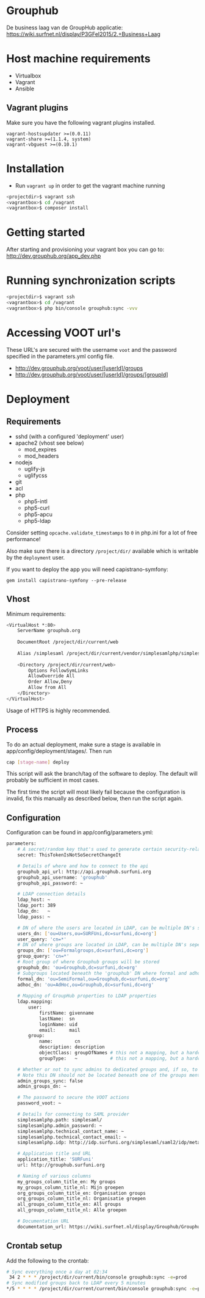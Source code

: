 Grouphub
=========

De business laag van de GroupHub applicatie: https://wiki.surfnet.nl/display/P3GFeI2015/2.+Business+Laag

# Host machine requirements

 - Virtualbox
 - Vagrant
 - Ansible

## Vagrant plugins
Make sure you have the following vagrant plugins installed.

    vagrant-hostsupdater >=(0.0.11)
    vagrant-share >=(1.1.4, system)
    vagrant-vbguest >=(0.10.1)

# Installation
- Run `vagrant up` in order to get the vagrant machine running

```sh
<projectdir>$ vagrant ssh
<vagrantbox>$ cd /vagrant
<vagrantbox>$ composer install
```

# Getting started
After starting and provisioning your vagrant box you can go to:
<http://dev.grouphub.org/app_dev.php>

# Running synchronization scripts
```sh
<projectdir>$ vagrant ssh
<vagrantbox>$ cd /vagrant
<vagrantbox>$ php bin/console grouphub:sync -vvv
```

# Accessing VOOT url's
These URL's are secured with the username `voot` and the password specified in the parameters.yml config file.

- <http://dev.grouphub.org/voot/user/[userId]/groups>
- <http://dev.grouphub.org/voot/user/[userId]/groups/[groupId]>

# Deployment

## Requirements

 - sshd (with a configured 'deployment' user)
 - apache2 (vhost see below)
   * mod_expires
   * mod_headers
 - nodejs
   * uglify-js
   * uglifycss
 - git
 - acl
 - php
   * php5-intl
   * php5-curl
   * php5-apcu
   * php5-ldap

Consider setting `opcache.validate_timestamps` to `0` in php.ini for a lot of free performance!

Also make sure there is a directory `/project/dir/` available which is writable by the `deployment` user.

If you want to deploy the app you will need capistrano-symfony:

`gem install capistrano-symfony --pre-release`
 
## Vhost

Minimum requirements:

```sh
<VirtualHost *:80>
    ServerName grouphub.org
    
    DocumentRoot /project/dir/current/web
    
    Alias /simplesaml /project/dir/current/vendor/simplesamlphp/simplesamlphp/www
    
    <Directory /project/dir/current/web>
        Options FollowSymLinks
        AllowOverride All
        Order Allow,Deny
        Allow from All
    </Directory>
</VirtualHost>
```

Usage of HTTPS is highly recommended.

## Process

To do an actual deployment, make sure a stage is available in app/config/deployment/stages/. Then run 

```sh
cap [stage-name] deploy
```

This script will ask the branch/tag of the software to deploy. The default will probably be sufficient in most cases.

The first time the script will most likely fail because the configuration is invalid, fix this manually as described below, 
then run the script again.

## Configuration

Configuration can be found in app/config/parameters.yml:

```sh
parameters:
    # A secret/random key that's used to generate certain security-related tokens
    secret: ThisTokenIsNotSoSecretChangeIt

    # Details of where and how to connect to the api
    grouphub_api_url: http://api.grouphub.surfuni.org
    grouphub_api_username: 'grouphub'
    grouphub_api_password: ~

    # LDAP connection details
    ldap_host: ~
    ldap_port: 389
    ldap_dn:   ~
    ldap_pass: ~

    # DN of where the users are located in LDAP, can be multiple DN's seperated by a comma
    users_dn: ['ou=Users,ou=SURFUni,dc=surfuni,dc=org']
    user_query: 'cn=*'
    # DN of where groups are located in LDAP, can be multiple DN's seperated by a comma
    groups_dn: ['ou=Formalgroups,dc=surfuni,dc=org']
    group_query: 'cn=*'
    # Root group of where Grouphub groups will be stored
    grouphub_dn: 'ou=Grouphub,dc=surfuni,dc=org'
    # Subgroups located beneath the 'grouphub' DN where formal and adhoc groups will be stored
    formal_dn: 'ou=SemiFormal,ou=Grouphub,dc=surfuni,dc=org'
    adhoc_dn: 'ou=AdHoc,ou=Grouphub,dc=surfuni,dc=org'
    
    # Mapping of GroupHub properties to LDAP properties
    ldap.mapping:
        user:
            firstName: givenname
            lastName:  sn
            loginName: uid
            email:     mail
        group:
            name:        cn
            description: description
            objectClass: groupOfNames # this not a mapping, but a hardcoded value
            groupType:   ~            # this not a mapping, but a hardcoded value which will not be added if empty 

    # Whether or not to sync admins to dedicated groups and, if so, to which DN
    # Note this DN should not be located beneath one of the groups mentioned earlier
    admin_groups_sync: false
    admin_groups_dn: ~

    # The password to secure the VOOT actions
    password_voot: ~

    # Details for connecting to SAML provider
    simplesamlphp.path: simplesaml/
    simplesamlphp.admin_password: ~
    simplesamlphp.technical_contact_name: ~
    simplesamlphp.technical_contact_email: ~
    simplesamlphp.idp: http://idp.surfuni.org/simplesaml/saml2/idp/metadata.php

    # Application title and URL
    application_title: 'SURFuni'
    url: http://grouphub.surfuni.org

    # Naming of various columns
    my_groups_column_title_en: My groups
    my_groups_column_title_nl: Mijn groepen
    org_groups_column_title_en: Organisation groups
    org_groups_column_title_nl: Organisatie groepen
    all_groups_column_title_en: All groups
    all_groups_column_title_nl: Alle groepen

    # Documentation URL
    documentation_url: https://wiki.surfnet.nl/display/Grouphub/Grouphub+Home
```
## Crontab setup

Add the following to the crontab:

```sh
# Sync everything once a day at 02:34
 34 2 * * * /project/dir/current/bin/console grouphub:sync -e=prod
# Sync modified groups back to LDAP every 5 minutes
*/5 * * * * /project/dir/current/current/bin/console grouphub:sync -e=prod --type=queue
```
